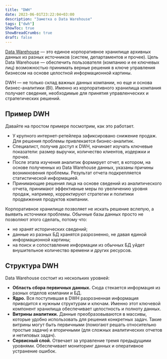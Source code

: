 ```yaml
---
title: "DWH"
date: 2023-06-01T23:22:04+03:00
description: "Заметка о Data Warehouse"
tags: ["dwh"]
ShowToc: true
ShowBreadCrumbs: true
draft: false
---
```


[Data Warehouse](https://cloud.mts.ru/cloud-thinking/blog/data-warehouse/) — это единое корпоративное хранилище архивных данных из разных источников (систем, департаментов и прочее). Цель Data Warehouse — обеспечить пользователя (компанию и ее ключевых лиц) возможностью принимать верные решения в ключе управления бизнесом на основе целостной информационной картины.

DWH — не только склад важных данных компании, но еще и основа бизнес-аналитики (BI). Именно из корпоративного хранилища компания получает сведения, необходимые для принятия управленческих и стратегических решений.

## Пример DWH

Давайте на простом примере посмотрим, как это работает.

- У крупного интернет-ретейлера зафиксировано снижение продаж. Для решения проблемы привлекается бизнес-аналитик.
- Специалист, получив доступ к DWH, начинает изучать ключевые показатели: размер выручки, количество клиентов, издержки и прочее.
- После этапа изучения аналитик формирует отчет, в котором, на основе полученных из Data Warehouse данных, указаны причины возникновения проблемы. Результат отчета подкрепляется статистической информацией.
- Принимающие решения лица на основе сведений из аналитического отчета, принимают эффективные меры по увеличению уровня продаж, например, корректируют стратегии и политики продвижения продуктов компании.

Корпоративное хранилище позволяет не искать решение вслепую, а выявить источники проблемы. Обычные базы данных просто не позволяют этого сделать, потому что:

- не хранят исторических сведений;
- данные из разных БД хранятся разрозненно, не давая единой информационной картины;
- на поиск и сопоставление информации из обычных БД уйдет внушительное количество времени и других ресурсов.

## Структура DWH

Data Warehouse состоит из нескольких уровней:

- **Область сбора первичных данных.** Сюда стекается информация из разных отделов компании и БД.
- **Ядро.** Вся поступившая в DWH разрозненная информация приводится к нужным структурам и ключам. Именно этот ключевой компонент хранилища обеспечивает целостность и полноту данных.
- **Витрины аналитики.** Данные преобразовываются в массивы, которые удобно использовать для решения конкретных задач. Такие витрины могут быть первичными (помогают решать относительно простые задачи) и вторичными (для сложных аналитических отчетов и нетиповых задач).
- **Сервисный слой.** Отвечает за управление тремя предыдущими уровнями. Обеспечивает мониторинг данных и оперативное устранение ошибок.
